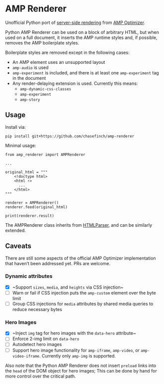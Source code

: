 # AMP Renderer

Unofficial Python port of [server-side rendering](https://amp.dev/documentation/guides-and-tutorials/optimize-and-measure/amp-optimizer-guide/) from [AMP Optimizer](https://github.com/ampproject/amp-toolbox/tree/main/packages/optimizer).

Python AMP Renderer can be used on a block of arbitrary HTML, but when used on a full document, it inserts the AMP runtime styles and, if possible, removes the AMP boilerplate styles.

Boilerplate styles are removed except in the following cases:
- An AMP element uses an unsupported layout
- `amp-audio` is used
- `amp-experiment` is included, and there is at least one `amp-experiment` tag in the document
- Any render-delaying extension is used. Currently this means:
  - `amp-dynamic-css-classes`
  - `amp-experiment`
  - `amp-story`

## Usage

Install via:
	
	pip install git+https://github.com/chasefinch/amp-renderer

Minimal usage:

	from amp_renderer import AMPRenderer

	...

	original_html = """
	    <!doctype html>
	    <html ⚡>
	      ...
	    </html>
	"""

	renderer = AMPRenderer()
	renderer.feed(original_html)

	print(renderer.result)

The AMPRenderer class inherits from [HTMLParser](https://docs.python.org/3/library/html.parser.html), and can be similarly extended.

## Caveats

There are still some aspects of the official AMP Optimizer implementation that haven’t been addressed yet. PRs are welcome.

### Dynamic attributes
- [x] ~Support `sizes`, `media`, and `heights` via CSS injection~
- [ ] Warn or fail if CSS injection puts the `amp-custom` element over the byte limit
- [ ] Group CSS injections for `media` attributes by shared media queries to reduce necessary bytes

### Hero Images
- [x] ~Inject `img` tag for hero images with the `data-hero` attribute~
- [ ] Enforce 2-img limit on `data-hero`
- [ ] Autodetect hero images
- [ ] Support hero image functionality for `amp-iframe`, `amp-video`, or `amp-video-iframe`. Currently only `amp-img` is supported.

Also note that the Python AMP Renderer does not insert `preload` links into the `head` of the DOM object for hero images; This can be done by hand for more control over the critical path.